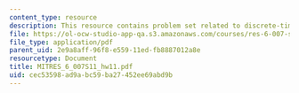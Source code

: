 ```yaml
---
content_type: resource
description: This resource contains problem set related to discrete-time fourier transform.
file: https://ol-ocw-studio-app-qa.s3.amazonaws.com/courses/res-6-007-signals-and-systems-spring-2011/cec53598ad9abc59ba27452ee69abd9b_MITRES_6_007S11_hw11.pdf
file_type: application/pdf
parent_uid: 2e9a8aff-96f8-e559-11ed-fb8887012a8e
resourcetype: Document
title: MITRES_6_007S11_hw11.pdf
uid: cec53598-ad9a-bc59-ba27-452ee69abd9b
---
```

